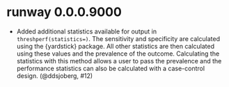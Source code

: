 # runway 0.0.0.9000

* Added additional statistics available for output in `threshperf(statistics=)`. The sensitivity and specificity are calculated using the {yardstick} package. All other statistics are then calculated using these values and the prevalence of the outcome. Calculating the statistics with this method allows a user to pass the prevalence and the performance statistics can also be calculated with a case-control design. (@ddsjoberg, #12)
